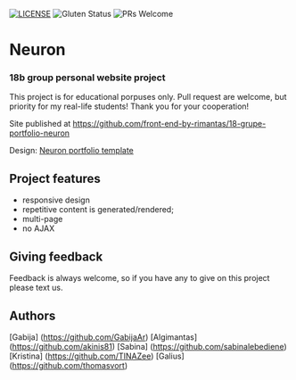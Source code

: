 [![LICENSE](https://img.shields.io/badge/license-MIT-blue.svg?style=flat-square)](https://github.com/belauzas/HTML5-website-template/blob/master/LICENSE.md)
![Gluten Status](https://img.shields.io/badge/Gluten-Free-green.svg)
![PRs Welcome](https://img.shields.io/badge/PRs-welcome-brightgreen.svg)

# Neuron
### 18b group personal website project

This project is for educational porpuses only. Pull request are welcome, but priority for my real-life students! Thank you for your cooperation!

Site published at https://github.com/front-end-by-rimantas/18-grupe-portfolio-neuron

Design: [Neuron portfolio template](http://demo.auburnforest.com/html/neuron/demo/index.html)


## Project features
- responsive design
- repetitive content is generated/rendered;
- multi-page
- no AJAX

## Giving feedback

Feedback is always welcome, so if you have any to give on this project please text us.

## Authors
[Gabija] (https://github.com/GabijaAr)
[Algimantas] (https://github.com/akinis81)
[Sabina] (https://github.com/sabinalebediene)
[Kristina] (https://github.com/TINAZee)
[Galius] (https://github.com/thomasvort)
